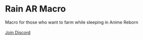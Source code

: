 # Rain AR Macro
Macro for those who want to farm while sleeping in Anime Reborn<br><br>
<a href="https://bit.ly/raindc">Join Discord
